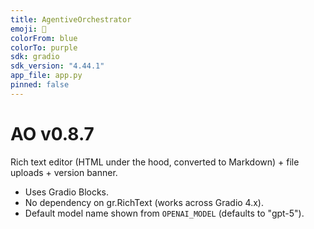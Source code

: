 ```yaml
---
title: AgentiveOrchestrator
emoji: 🧩
colorFrom: blue
colorTo: purple
sdk: gradio
sdk_version: "4.44.1"
app_file: app.py
pinned: false
---
```


# AO v0.8.7

Rich text editor (HTML under the hood, converted to Markdown) + file uploads + version banner.

- Uses Gradio Blocks.
- No dependency on gr.RichText (works across Gradio 4.x).
- Default model name shown from `OPENAI_MODEL` (defaults to "gpt-5").
